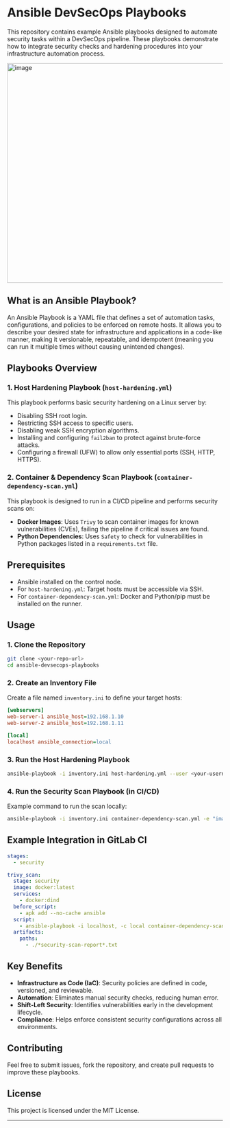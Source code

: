 # Ansible DevSecOps Playbooks 

This repository contains example Ansible playbooks designed to automate security tasks within a DevSecOps pipeline. These playbooks demonstrate how to integrate security checks and hardening procedures into your infrastructure automation process.

<img width="768" height="512" alt="image" src="https://github.com/user-attachments/assets/a5169df1-bb06-42e2-9623-9ce33df20d75" />

## What is an Ansible Playbook?

An Ansible Playbook is a YAML file that defines a set of automation tasks, configurations, and policies to be enforced on remote hosts. It allows you to describe your desired state for infrastructure and applications in a code-like manner, making it versionable, repeatable, and idempotent (meaning you can run it multiple times without causing unintended changes).

## Playbooks Overview

### 1. Host Hardening Playbook (`host-hardening.yml`)

This playbook performs basic security hardening on a Linux server by:
- Disabling SSH root login.
- Restricting SSH access to specific users.
- Disabling weak SSH encryption algorithms.
- Installing and configuring `fail2ban` to protect against brute-force attacks.
- Configuring a firewall (UFW) to allow only essential ports (SSH, HTTP, HTTPS).

### 2. Container & Dependency Scan Playbook (`container-dependency-scan.yml`)

This playbook is designed to run in a CI/CD pipeline and performs security scans on:
- **Docker Images**: Uses `Trivy` to scan container images for known vulnerabilities (CVEs), failing the pipeline if critical issues are found.
- **Python Dependencies**: Uses `Safety` to check for vulnerabilities in Python packages listed in a `requirements.txt` file.

## Prerequisites

- Ansible installed on the control node.
- For `host-hardening.yml`: Target hosts must be accessible via SSH.
- For `container-dependency-scan.yml`: Docker and Python/pip must be installed on the runner.

## Usage

### 1. Clone the Repository
```bash
git clone <your-repo-url>
cd ansible-devsecops-playbooks
```

### 2. Create an Inventory File
Create a file named `inventory.ini` to define your target hosts:
```ini
[webservers]
web-server-1 ansible_host=192.168.1.10
web-server-2 ansible_host=192.168.1.11

[local]
localhost ansible_connection=local
```

### 3. Run the Host Hardening Playbook
```bash
ansible-playbook -i inventory.ini host-hardening.yml --user <your-username> --become
```

### 4. Run the Security Scan Playbook (in CI/CD)
Example command to run the scan locally:
```bash
ansible-playbook -i inventory.ini container-dependency-scan.yml -e "image_name=my-app:latest requirements_path=./requirements.txt"
```

## Example Integration in GitLab CI

```yaml
stages:
  - security

trivy_scan:
  stage: security
  image: docker:latest
  services:
    - docker:dind
  before_script:
    - apk add --no-cache ansible
  script:
    - ansible-playbook -i localhost, -c local container-dependency-scan.yml
  artifacts:
    paths:
      - ./*security-scan-report*.txt
```

## Key Benefits

- **Infrastructure as Code (IaC)**: Security policies are defined in code, versioned, and reviewable.
- **Automation**: Eliminates manual security checks, reducing human error.
- **Shift-Left Security**: Identifies vulnerabilities early in the development lifecycle.
- **Compliance**: Helps enforce consistent security configurations across all environments.

## Contributing

Feel free to submit issues, fork the repository, and create pull requests to improve these playbooks.

## License

This project is licensed under the MIT License.

---

